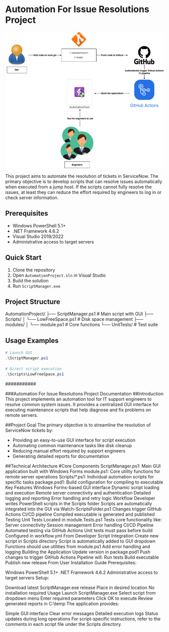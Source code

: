 # Automation For Issue Resolutions Project

![Workflow Diagram](Workflow/Workflow.png)


This project aims to automate the resolution of tickets in ServiceNow. The primary objective is to develop scripts that can resolve issues automatically when executed from a jump host. If the scripts cannot fully resolve the issues, at least they can reduce the effort required by engineers to log in or check server information.

## Prerequisites
- Windows PowerShell 5.1+
- .NET Framework 4.6.2
- Visual Studio 2019/2022
- Administrative access to target servers

## Quick Start
1. Clone the repository
2. Open `AutomationProject.sln` in Visual Studio
3. Build the solution
4. Run `ScriptManager.exe`

## Project Structure
AutomationProject/ ├── ScriptManager.ps1 # Main script with GUI ├── Scripts/ │ └── LowFreeSpace.ps1 # Disk space management ├── modules/ │ └── module.ps1 # Core functions └── UnitTests/ # Test suite


## Usage Examples
```powershell
# Launch GUI
.\ScriptManager.ps1

# Direct script execution
.\Scripts\LowFreeSpace.ps1
```
###########

###Automation For Issue Resolutions Project Documentation
##Introduction
This project implements an automation tool for IT support engineers to resolve common system issues. It provides a centralized GUI interface for executing maintenance scripts that help diagnose and fix problems on remote servers.

##Project Goal
The primary objective is to streamline the resolution of ServiceNow tickets by:

* Providing an easy-to-use GUI interface for script execution
* Automating common maintenance tasks like disk cleanup
* Reducing manual effort required by support engineers
* Generating detailed reports for documentation

##Technical Architecture
#Core Components
ScriptManager.ps1: Main GUI application built with Windows Forms
module.ps1: Core utility functions for remote server operations
Scripts/*.ps1: Individual automation scripts for specific tasks
package.psd1: Build configuration for compiling to executable
Key Features
Windows Forms-based GUI interface
Dynamic script loading and execution
Remote server connectivity and authentication
Detailed logging and reporting
Error handling and retry logic
Workflow
Developer writes PowerShell scripts in the Scripts folder
Scripts are automatically integrated into the GUI via Watch-ScriptsFolder.ps1
Changes trigger GitHub Actions CI/CD pipeline
Compiled executable is generated and published
Testing
Unit Tests
Located in module.Tests.ps1
Tests core functionality like:
Server connectivity
Session management
Error handling
CI/CD Pipeline
Automated testing via GitHub Actions
Unit tests must pass before build
Configured in workflow.yml
From Developer
Script Integration
Create new script in Scripts directory
Script is automatically added to GUI dropdown
Functions should use utilities from module.ps1
Add error handling and logging
Building the Application
Update version in package.psd1
Push changes to trigger GitHub Actions
Pipeline will:
Run tests
Build executable
Publish new release
From User
Installation Guide
Prerequisites:

Windows PowerShell 5.1+
.NET Framework 4.6.2
Administrative access to target servers
Setup:

Download latest ScriptManager.exe release
Place in desired location
No installation required
Usage
Launch ScriptManager.exe
Select script from dropdown menu
Enter required parameters
Click OK to execute
Review generated reports in C:\temp
The application provides:

Simple GUI interface
Clear error messages
Detailed execution logs
Status updates during long operations
For script-specific instructions, refer to the comments in each script file under the Scripts directory.